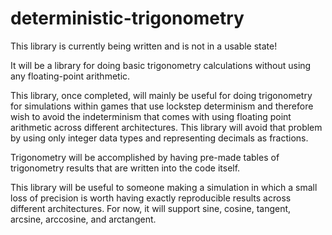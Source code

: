 # deterministic-trigonometry
 This library is currently being written and is not in a usable state!
 
 It will be a library for doing basic trigonometry calculations without using any floating-point arithmetic. 

 This library, once completed, will mainly be useful for doing trigonometry for simulations within games
 that use lockstep determinism and therefore wish to avoid the indeterminism that comes with using
 floating point arithmetic across different architectures. This library will avoid that problem by
 using only integer data types and representing decimals as fractions.

 Trigonometry will be accomplished by having pre-made tables of trigonometry results that are written into 
 the code itself. 

 This library will be useful to someone making a simulation in which a small loss of precision is worth having
 exactly reproducible results across different architectures. For now, it will support sine, cosine, tangent,
 arcsine, arccosine, and arctangent.
 
